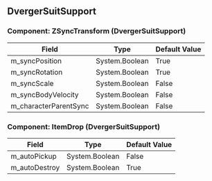 ## DvergerSuitSupport

### Component: ZSyncTransform (DvergerSuitSupport)

|Field|Type|Default Value|
|-----|----|-------------|
|m_syncPosition|System.Boolean|True|
|m_syncRotation|System.Boolean|True|
|m_syncScale|System.Boolean|False|
|m_syncBodyVelocity|System.Boolean|False|
|m_characterParentSync|System.Boolean|False|

### Component: ItemDrop (DvergerSuitSupport)

|Field|Type|Default Value|
|-----|----|-------------|
|m_autoPickup|System.Boolean|False|
|m_autoDestroy|System.Boolean|True|

